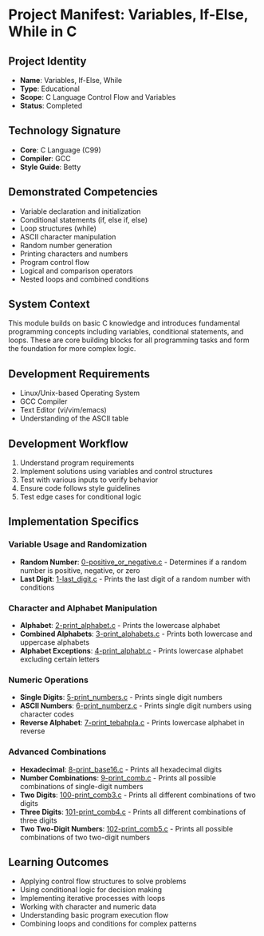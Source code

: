 # Project Manifest: Variables, If-Else, While in C

## Project Identity
- **Name**: Variables, If-Else, While
- **Type**: Educational
- **Scope**: C Language Control Flow and Variables
- **Status**: Completed

## Technology Signature
- **Core**: C Language (C99)
- **Compiler**: GCC
- **Style Guide**: Betty

## Demonstrated Competencies
- Variable declaration and initialization
- Conditional statements (if, else if, else)
- Loop structures (while)
- ASCII character manipulation
- Random number generation
- Printing characters and numbers
- Program control flow
- Logical and comparison operators
- Nested loops and combined conditions

## System Context
This module builds on basic C knowledge and introduces fundamental programming concepts including variables, conditional statements, and loops. These are core building blocks for all programming tasks and form the foundation for more complex logic.

## Development Requirements
- Linux/Unix-based Operating System
- GCC Compiler
- Text Editor (vi/vim/emacs)
- Understanding of the ASCII table

## Development Workflow
1. Understand program requirements
2. Implement solutions using variables and control structures
3. Test with various inputs to verify behavior
4. Ensure code follows style guidelines
5. Test edge cases for conditional logic

## Implementation Specifics

### Variable Usage and Randomization
- **Random Number**: [0-positive_or_negative.c](./0-positive_or_negative.c) - Determines if a random number is positive, negative, or zero
- **Last Digit**: [1-last_digit.c](./1-last_digit.c) - Prints the last digit of a random number with conditions

### Character and Alphabet Manipulation
- **Alphabet**: [2-print_alphabet.c](./2-print_alphabet.c) - Prints the lowercase alphabet
- **Combined Alphabets**: [3-print_alphabets.c](./3-print_alphabets.c) - Prints both lowercase and uppercase alphabets
- **Alphabet Exceptions**: [4-print_alphabt.c](./4-print_alphabt.c) - Prints lowercase alphabet excluding certain letters

### Numeric Operations
- **Single Digits**: [5-print_numbers.c](./5-print_numbers.c) - Prints single digit numbers
- **ASCII Numbers**: [6-print_numberz.c](./6-print_numberz.c) - Prints single digit numbers using character codes
- **Reverse Alphabet**: [7-print_tebahpla.c](./7-print_tebahpla.c) - Prints lowercase alphabet in reverse

### Advanced Combinations
- **Hexadecimal**: [8-print_base16.c](./8-print_base16.c) - Prints all hexadecimal digits
- **Number Combinations**: [9-print_comb.c](./9-print_comb.c) - Prints all possible combinations of single-digit numbers
- **Two Digits**: [100-print_comb3.c](./100-print_comb3.c) - Prints all different combinations of two digits
- **Three Digits**: [101-print_comb4.c](./101-print_comb4.c) - Prints all different combinations of three digits
- **Two Two-Digit Numbers**: [102-print_comb5.c](./102-print_comb5.c) - Prints all possible combinations of two two-digit numbers

## Learning Outcomes
- Applying control flow structures to solve problems
- Using conditional logic for decision making
- Implementing iterative processes with loops
- Working with character and numeric data
- Understanding basic program execution flow
- Combining loops and conditions for complex patterns